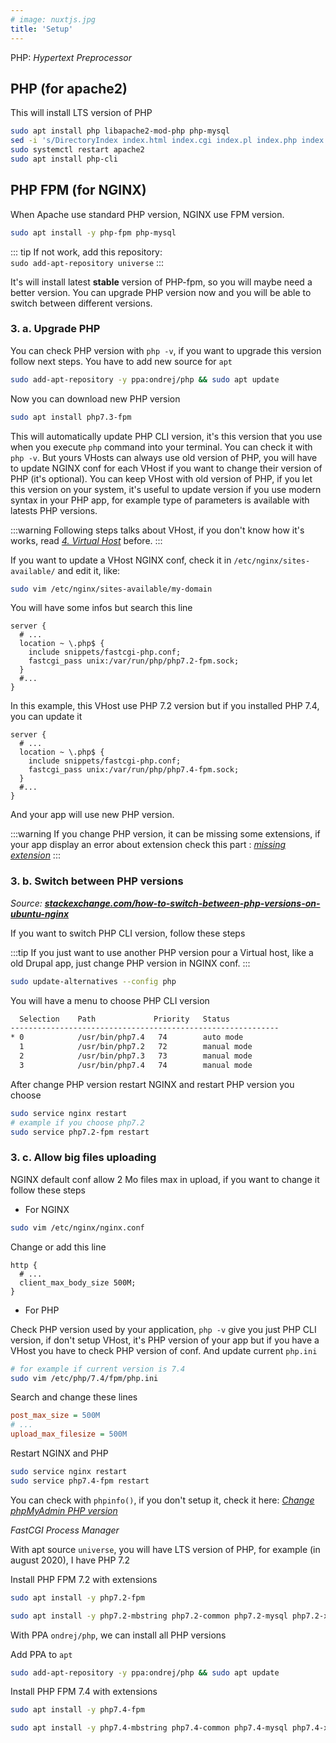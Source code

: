 ```yaml
---
# image: nuxtjs.jpg
title: 'Setup'
---
```


PHP: *Hypertext Preprocessor*

## PHP (for apache2)

This will install LTS version of PHP

```bash
sudo apt install php libapache2-mod-php php-mysql
sed -i 's/DirectoryIndex index.html index.cgi index.pl index.php index.xhtml index.htm/DirectoryIndex index.php index.html index.cgi index.pl index.xhtml index.htm/g' /etc/apache2/mods-enabled/dir.conf
sudo systemctl restart apache2
sudo apt install php-cli
```

## PHP FPM (for NGINX)

When Apache use standard PHP version, NGINX use FPM version.

```bash
sudo apt install -y php-fpm php-mysql
```

::: tip
If not work, add this repository:  
`sudo add-apt-repository universe`
:::

It's will install latest **stable** version of PHP-fpm, so you will maybe need a better version. You can upgrade PHP version now and you will be able to switch between different versions.

### 3. a. Upgrade PHP

You can check PHP version with `php -v`, if you want to upgrade this version follow next steps. You have to add new source for `apt`

```bash
sudo add-apt-repository -y ppa:ondrej/php && sudo apt update
```

Now you can download new PHP version

```bash
sudo apt install php7.3-fpm
```

This will automatically update PHP CLI version, it's this version that you use when you execute `php` command into your terminal. You can check it with `php -v`. But yours VHosts can always use old version of PHP, you will have to update NGINX conf for each VHost if you want to change their version of PHP (it's optional). You can keep VHost with old version of PHP, if you let this version on your system, it's useful to update version if you use modern syntax in your PHP app, for example type of parameters is available with latests PHP versions.

:::warning
Following steps talks about VHost, if you don't know how it's works, read [*4. Virtual Host*](/guides/linux/lemp/#_4-virtual-host) before.
:::

If you want to update a VHost NGINX conf, check it in `/etc/nginx/sites-available/` and edit it, like:

```bash
sudo vim /etc/nginx/sites-available/my-domain
```

You will have some infos but search this line

```nginx {5}
server {
  # ...
  location ~ \.php$ {
    include snippets/fastcgi-php.conf;
    fastcgi_pass unix:/var/run/php/php7.2-fpm.sock;
  }
  #...
}
```

In this example, this VHost use PHP 7.2 version but if you installed PHP 7.4, you can update it

```nginx {5}
server {
  # ...
  location ~ \.php$ {
    include snippets/fastcgi-php.conf;
    fastcgi_pass unix:/var/run/php/php7.4-fpm.sock;
  }
  #...
}
```

And your app will use new PHP version.

:::warning
If you change PHP version, it can be missing some extensions, if your app display an error about extension check this part : [*missing extension*](/guides/linux/phpmyadmin/#missing-extension)
:::

### 3. b. Switch between PHP versions

*Source: [**stackexchange.com/how-to-switch-between-php-versions-on-ubuntu-nginx**](https://magento.stackexchange.com/questions/272815/how-to-switch-between-php-versions-on-ubuntu-nginx)*

If you want to switch PHP CLI version, follow these steps

:::tip
If you just want to use another PHP version pour a Virtual host, like a old Drupal app, just change PHP version in NGINX conf.
:::

```bash
sudo update-alternatives --config php
```

You will have a menu to choose PHP CLI version

```bash
  Selection    Path             Priority   Status
------------------------------------------------------------
* 0            /usr/bin/php7.4   74        auto mode
  1            /usr/bin/php7.2   72        manual mode
  2            /usr/bin/php7.3   73        manual mode
  3            /usr/bin/php7.4   74        manual mode
```

After change PHP version restart NGINX and restart PHP version you choose

```bash
sudo service nginx restart
# example if you choose php7.2
sudo service php7.2-fpm restart
```

### 3. c. Allow big files uploading

NGINX default conf allow 2 Mo files max in upload, if you want to change it follow these steps

- For NGINX

```bash
sudo vim /etc/nginx/nginx.conf
```

Change or add this line

```nginx {3}
http {
  # ...
  client_max_body_size 500M;
}
```

- For PHP

Check PHP version used by your application, `php -v` give you just PHP CLI version, if don't setup VHost, it's PHP version of your app but if you have a VHost you have to check PHP version of conf. And update current `php.ini`

```bash
# for example if current version is 7.4
sudo vim /etc/php/7.4/fpm/php.ini
```

Search and change these lines

```ini
post_max_size = 500M
# ...
upload_max_filesize = 500M
```

Restart NGINX and PHP

```bash
sudo service nginx restart
sudo service php7.4-fpm restart
```

You can check with `phpinfo()`, if you don't setup it, check it here: [*Change phpMyAdmin PHP version*](/guides/linux/phpmyadmin/#_4-change-phpmyadmin-php-version)

*FastCGI Process Manager*

With apt source `universe`, you will have LTS version of PHP, for example (in august 2020), I have PHP 7.2

Install PHP FPM 7.2 with extensions

```bash
sudo apt install -y php7.2-fpm
```

```bash
sudo apt install -y php7.2-mbstring php7.2-common php7.2-mysql php7.2-xml php7.2-xmlrpc php7.2-curl php7.2-gd php7.2-imagick php7.2-cli php7.2-dev php7.2-imap php7.2-mbstring php7.2-opcache php7.2-soap php7.2-zip php7.2-intl -y
```

With PPA `ondrej/php`, we can install all PHP versions

Add PPA to `apt`

```bash
sudo add-apt-repository -y ppa:ondrej/php && sudo apt update
```

Install PHP FPM 7.4 with extensions

```bash
sudo apt install -y php7.4-fpm
```

```bash
sudo apt install -y php7.4-mbstring php7.4-common php7.4-mysql php7.4-xml php7.4-xmlrpc php7.4-curl php7.4-gd php7.4-imagick php7.4-cli php7.4-dev php7.4-imap php7.4-mbstring php7.4-opcache php7.4-soap php7.4-zip php7.4-intl -y
```
